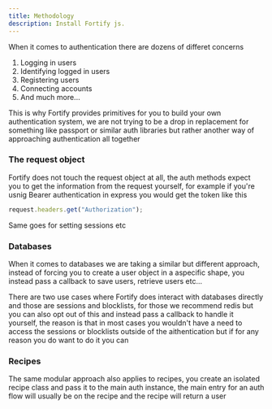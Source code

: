 ```yaml
---
title: Methodology
description: Install Fortify js.
---
```


When it comes to authentication there are dozens of differet concerns

1. Logging in users
2. Identifying logged in users
3. Registering users
4. Connecting accounts
5. And much more...

This is why Fortify provides primitives for you to build your own authentication system, we are not trying to be a drop in replacement for something like passport or similar auth libraries but rather another way of approaching authentication all together

### The request object

Fortify does not touch the request object at all, the auth methods expect you to get the information from the request yourself, for example if you're usnig Bearer authentication in express you would get the token like this

```ts
request.headers.get("Authorization");
```

Same goes for setting sessions etc

### Databases

When it comes to databases we are taking a similar but different approach, instead of forcing you to create a user object in a aspecific shape, you instead pass a callback to save users, retrieve users etc...

There are two use cases where Fortify does interact with databases directly and those are sessions and blocklists, for those we recommend redis but you can also opt out of this and instead pass a callback to handle it yourself, the reason is that in most cases you wouldn't have a need to access the sessions or blocklists outside of the aithentication but if for any reason you do want to do it you can

### Recipes

The same modular approach also applies to recipes, you create an isolated recipe class and pass it to the main auth instance, the main entry for an auth flow will usually be on the recipe and the recipe will return a user
